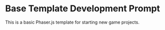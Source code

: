 # Base Template Development Prompt

This is a basic Phaser.js template for starting new game projects.
